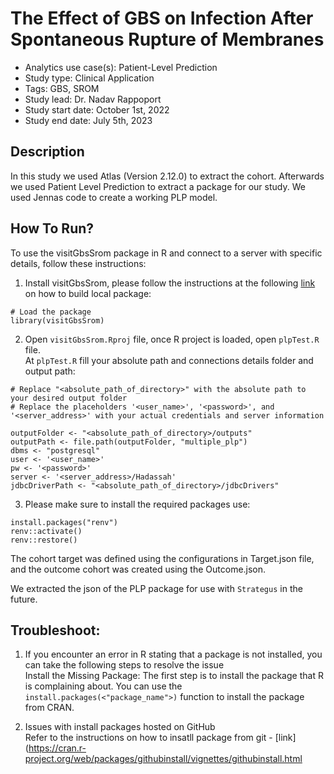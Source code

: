 The Effect of GBS on Infection After Spontaneous Rupture of Membranes
=============


- Analytics use case(s): Patient-Level Prediction
- Study type: Clinical Application
- Tags: GBS, SROM
- Study lead: Dr. Nadav Rappoport 
- Study start date: October 1st, 2022
- Study end date: July 5th, 2023

Description
----------------

In this study we used Atlas (Version 2.12.0) to extract the cohort. Afterwards we used Patient Level Prediction to extract a package for our study.
We used Jennas code to create a working PLP model.

How To Run?
--------------
To use the visitGbsSrom package in R and connect to a server with specific details, follow these instructions:
1. Install visitGbsSrom, please follow the instructions at the following [link](https://www.r-bloggers.com/2022/09/the-package-learning-how-to-build-an-r-package/) on how to build local package: 
```
# Load the package
library(visitGbsSrom)
```
2. Open `visitGbsSrom.Rproj` file, once R project is loaded, open `plpTest.R` file.\
At `plpTest.R` fill your absolute path and connections details folder and output path:
```
# Replace "<absolute_path_of_directory>" with the absolute path to your desired output folder
# Replace the placeholders '<user_name>', '<password>', and '<server_address>' with your actual credentials and server information

outputFolder <- "<absolute_path_of_directory>/outputs"
outputPath <- file.path(outputFolder, "multiple_plp")
dbms <- "postgresql"
user <- '<user_name>'
pw <- '<password>'
server <- '<server_address>/Hadassah'
jdbcDriverPath <- "<absolute_path_of_directory>/jdbcDrivers"
```
3. Please make sure to install the required packages use:
```
install.packages("renv")
renv::activate()
renv::restore()
```

The cohort target was defined using the configurations in Target.json file, and the outcome cohort was created using the Outcome.json.

We extracted the json of the PLP package for use with `Strategus` in the future.

## Troubleshoot:
1. If you encounter an error in R stating that a package is not installed, you can take the following steps to resolve the issue\
Install the Missing Package: The first step is to install the package that R is complaining about. 
You can use the `install.packages(<"package_name">)` function to install the package from CRAN. 

2. Issues with install packages hosted on GitHub \
Refer to the instructions on how to insatll package from git - [link](https://cran.r-project.org/web/packages/githubinstall/vignettes/githubinstall.html

